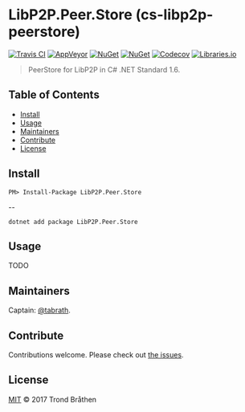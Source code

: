 # LibP2P.Peer.Store (cs-libp2p-peerstore)

[![Travis CI](https://img.shields.io/travis/libp2p/cs-libp2p-peerstore.svg?style=flat-square&branch=master)](https://travis-ci.org/libp2p/cs-libp2p-peerstore)
[![AppVeyor](https://img.shields.io/appveyor/ci/tabrath/cs-libp2p-peerstore/master.svg?style=flat-square)](https://ci.appveyor.com/project/tabrath/cs-libp2p-peerstore)
[![NuGet](https://img.shields.io/nuget/v/LibP2P.Peer.Store.svg?style=flat-square)](https://www.nuget.org/packages/LibP2P.Peer.Store)
[![NuGet](https://img.shields.io/nuget/dt/LibP2P.Peer.Store.svg?style=flat-square)](https://www.nuget.org/packages/LibP2P.Peer.Store)
[![Codecov](https://img.shields.io/codecov/c/github/libp2p/cs-libp2p-peerstore/master.svg?style=flat-square)](https://codecov.io/gh/libp2p/cs-libp2p-peerstore)
[![Libraries.io](https://img.shields.io/librariesio/github/libp2p/cs-libp2p-peerstore.svg?style=flat-square)](https://libraries.io/github/libp2p/cs-libp2p-peerstore)

> PeerStore for LibP2P in C# .NET Standard 1.6.

## Table of Contents

- [Install](#install)
- [Usage](#usage)
- [Maintainers](#maintainers)
- [Contribute](#contribute)
- [License](#license)

## Install

    PM> Install-Package LibP2P.Peer.Store

--

    dotnet add package LibP2P.Peer.Store

## Usage

TODO

## Maintainers

Captain: [@tabrath](https://github.com/tabrath).

## Contribute

Contributions welcome. Please check out [the issues](https://github.com/libp2p/cs-libp2p-peerstore/issues).

## License

[MIT](LICENSE) © 2017 Trond Bråthen

